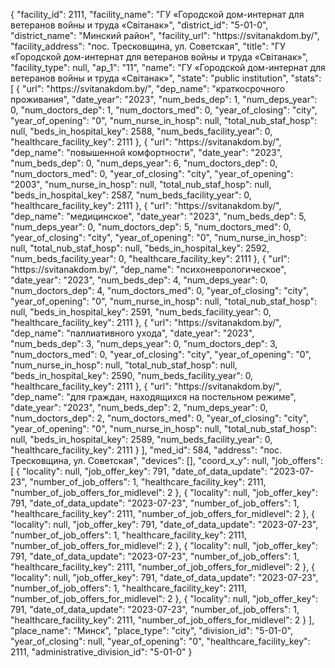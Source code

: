 {
    "facility_id": 2111,
    "facility_name": "ГУ «Городской дом-интернат для ветеранов войны и труда «Свiтанак»",
    "district_id": "5-01-0",
    "district_name": "Минский район",
    "facility_url": "https:\/\/svitanakdom.by\/",
    "facility_address": "пос. Тресковщина, ул. Советская",
    "title": "ГУ «Городской дом-интернат для ветеранов войны и труда «Свiтанак»",
    "facility_type": null,
    "ap_1": "11",
    "name": "ГУ «Городской дом-интернат для ветеранов войны и труда «Свiтанак»",
    "state": "public institution",
    "stats": [
        {
            "url": "https:\/\/svitanakdom.by\/",
            "dep_name": "краткосрочного проживания",
            "date_year": "2023",
            "num_beds_dep": 1,
            "num_deps_year": 0,
            "num_doctors_dep": 1,
            "num_doctors_med": 0,
            "year_of_closing": "city",
            "year_of_opening": "0",
            "num_nurse_in_hosp": null,
            "total_nub_staf_hosp": null,
            "beds_in_hospital_key": 2588,
            "num_beds_facility_year": 0,
            "healthcare_facility_key": 2111
        },
        {
            "url": "https:\/\/svitanakdom.by\/",
            "dep_name": "повышенной комфортности",
            "date_year": "2023",
            "num_beds_dep": 0,
            "num_deps_year": 6,
            "num_doctors_dep": 0,
            "num_doctors_med": 0,
            "year_of_closing": "city",
            "year_of_opening": "2003",
            "num_nurse_in_hosp": null,
            "total_nub_staf_hosp": null,
            "beds_in_hospital_key": 2587,
            "num_beds_facility_year": 0,
            "healthcare_facility_key": 2111
        },
        {
            "url": "https:\/\/svitanakdom.by\/",
            "dep_name": "медицинское",
            "date_year": "2023",
            "num_beds_dep": 5,
            "num_deps_year": 0,
            "num_doctors_dep": 5,
            "num_doctors_med": 0,
            "year_of_closing": "city",
            "year_of_opening": "0",
            "num_nurse_in_hosp": null,
            "total_nub_staf_hosp": null,
            "beds_in_hospital_key": 2592,
            "num_beds_facility_year": 0,
            "healthcare_facility_key": 2111
        },
        {
            "url": "https:\/\/svitanakdom.by\/",
            "dep_name": "психоневрологическое",
            "date_year": "2023",
            "num_beds_dep": 4,
            "num_deps_year": 0,
            "num_doctors_dep": 4,
            "num_doctors_med": 0,
            "year_of_closing": "city",
            "year_of_opening": "0",
            "num_nurse_in_hosp": null,
            "total_nub_staf_hosp": null,
            "beds_in_hospital_key": 2591,
            "num_beds_facility_year": 0,
            "healthcare_facility_key": 2111
        },
        {
            "url": "https:\/\/svitanakdom.by\/",
            "dep_name": "паллиативного ухода",
            "date_year": "2023",
            "num_beds_dep": 3,
            "num_deps_year": 0,
            "num_doctors_dep": 3,
            "num_doctors_med": 0,
            "year_of_closing": "city",
            "year_of_opening": "0",
            "num_nurse_in_hosp": null,
            "total_nub_staf_hosp": null,
            "beds_in_hospital_key": 2590,
            "num_beds_facility_year": 0,
            "healthcare_facility_key": 2111
        },
        {
            "url": "https:\/\/svitanakdom.by\/",
            "dep_name": "для граждан, находящихся на постельном режиме",
            "date_year": "2023",
            "num_beds_dep": 2,
            "num_deps_year": 0,
            "num_doctors_dep": 2,
            "num_doctors_med": 0,
            "year_of_closing": "city",
            "year_of_opening": "0",
            "num_nurse_in_hosp": null,
            "total_nub_staf_hosp": null,
            "beds_in_hospital_key": 2589,
            "num_beds_facility_year": 0,
            "healthcare_facility_key": 2111
        }
    ],
    "med_id": 584,
    "address": "пос. Тресковщина, ул. Советская",
    "devices": [],
    "coord_x_y": null,
    "job_offers": [
        {
            "locality": null,
            "job_offer_key": 791,
            "date_of_data_update": "2023-07-23",
            "number_of_job_offers": 1,
            "healthcare_facility_key": 2111,
            "number_of_job_offers_for_midlevel": 2
        },
        {
            "locality": null,
            "job_offer_key": 791,
            "date_of_data_update": "2023-07-23",
            "number_of_job_offers": 1,
            "healthcare_facility_key": 2111,
            "number_of_job_offers_for_midlevel": 2
        },
        {
            "locality": null,
            "job_offer_key": 791,
            "date_of_data_update": "2023-07-23",
            "number_of_job_offers": 1,
            "healthcare_facility_key": 2111,
            "number_of_job_offers_for_midlevel": 2
        },
        {
            "locality": null,
            "job_offer_key": 791,
            "date_of_data_update": "2023-07-23",
            "number_of_job_offers": 1,
            "healthcare_facility_key": 2111,
            "number_of_job_offers_for_midlevel": 2
        },
        {
            "locality": null,
            "job_offer_key": 791,
            "date_of_data_update": "2023-07-23",
            "number_of_job_offers": 1,
            "healthcare_facility_key": 2111,
            "number_of_job_offers_for_midlevel": 2
        },
        {
            "locality": null,
            "job_offer_key": 791,
            "date_of_data_update": "2023-07-23",
            "number_of_job_offers": 1,
            "healthcare_facility_key": 2111,
            "number_of_job_offers_for_midlevel": 2
        }
    ],
    "place_name": "Минск",
    "place_type": "city",
    "division_id": "5-01-0",
    "year_of_closing": null,
    "year_of_opening": "0",
    "healthcare_facility_key": 2111,
    "administrative_division_id": "5-01-0"
}